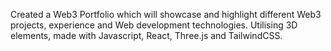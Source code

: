 Created a Web3 Portfolio which will showcase and highlight different Web3 projects, experience and Web development technologies.
Utilising 3D elements, made with Javascript, React, Three.js and TailwindCSS.
